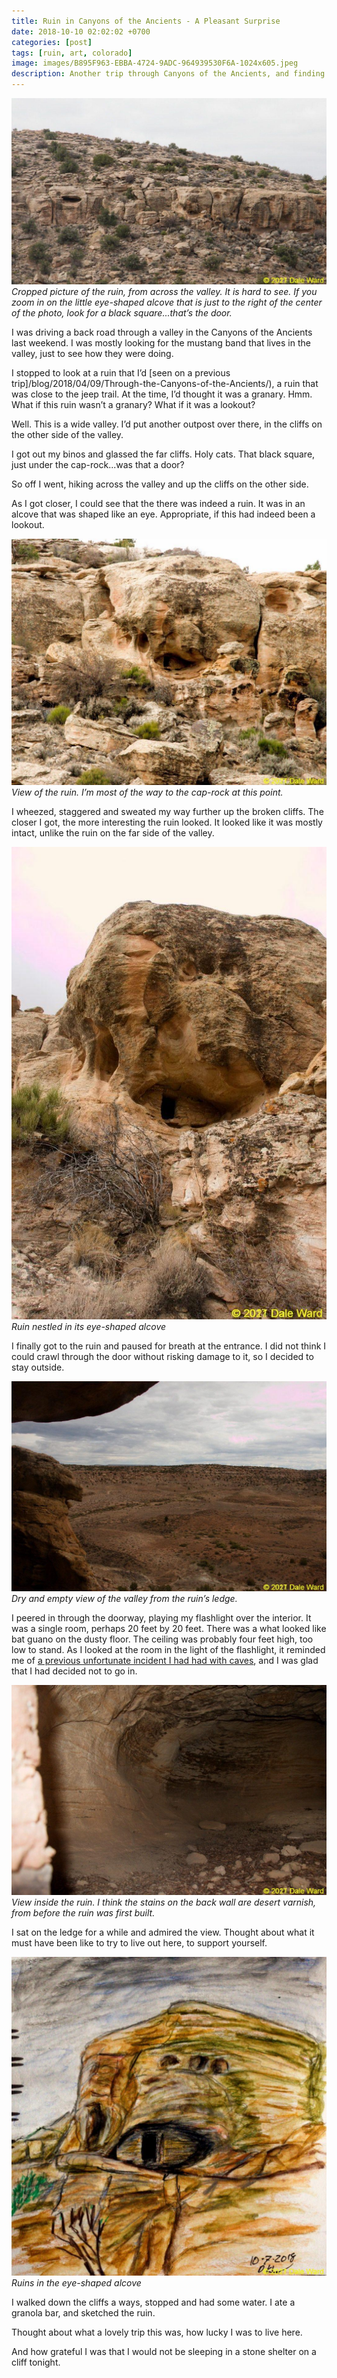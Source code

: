 ```yaml
---
title: Ruin in Canyons of the Ancients - A Pleasant Surprise
date: 2018-10-10 02:02:02 +0700
categories: [post]
tags: [ruin, art, colorado]
image: images/B895F963-EBBA-4724-9ADC-964939530F6A-1024x605.jpeg
description: Another trip through Canyons of the Ancients, and finding a ruin that I hadn't expected
---
```


![Ruins](images/B895F963-EBBA-4724-9ADC-964939530F6A-1024x605.jpeg) *Cropped picture of the ruin, from across the valley. It is hard to see. If you zoom in on the little eye-shaped alcove that is just to the right of the center of the photo, look for a black square...that’s the door.*

I was driving a back road through a valley in the Canyons of the Ancients last weekend. I was mostly looking for the mustang band that lives in the valley, just to see how they were doing.

I stopped to look at a ruin that I’d [seen on a previous trip]/blog/2018/04/09/Through-the-Canyons-of-the-Ancients/), a ruin that was close to the jeep trail. At the time, I’d thought it was a granary. Hmm. What if this ruin wasn’t a granary? What if it was a lookout?

Well. This is a wide valley. I’d put another outpost over there, in the cliffs on the other side of the valley.

I got out my binos and glassed the far cliffs. Holy cats. That black square, just under the cap-rock...was that a door?


So off I went, hiking across the valley and up the cliffs on the other side.

As I got closer, I could see that the there was indeed a ruin. It was in an alcove that was shaped like an eye. Appropriate, if this had indeed been a lookout.

![View of the ruin. I’m most of the way to the caprock at this point.](images/A70BF427-7192-4290-9A92-69D13D5872C8-1024x800.jpeg) *View of the ruin. I’m most of the way to the cap-rock at this point.*

I wheezed, staggered and sweated my way further up the broken cliffs. The closer I got, the more interesting the ruin looked. It looked like it was mostly intact, unlike the ruin on the far side of the valley.

![Ruin nestled in its eye-shaped alcove](images/B7943B5A-8867-47DD-BF5B-7999503F02C0-682x1024.jpeg) *Ruin nestled in its eye-shaped alcove*

I finally got to the ruin and paused for breath at the entrance. I did not think I could crawl through the door without risking damage to it, so I decided to stay outside.

![Dry and empty view of the valley from the ruin’s ledge.](images/62627670-E1D5-4FA1-BC43-B3F10EAC7C8B-1024x682.jpeg) *Dry and empty view of the valley from the ruin’s ledge.*

I peered in through the doorway, playing my flashlight over the interior. It was a single room, perhaps 20 feet by 20 feet. There was a what looked like bat guano on the dusty floor. The ceiling was probably four feet high, too low to stand. As I looked at the room in the light of the flashlight, it reminded me of [a previous unfortunate incident I had had with caves](/blog/2017/12/21/The-Underworld/), and I was glad that I had decided not to go in.

![](images/FE467023-F583-4FB1-BF81-A069B7E6CC80-1024x682.jpeg) *View inside the ruin. I think the stains on the back wall are desert varnish, from before the ruin was first built.*

I sat on the ledge for a while and admired the view. Thought about what it must have been like to try to live out here, to support yourself.

![Ruins in the eye-shaped alcove](images/33457CC1-FFA3-4A0F-8612-CB25842A40BB-1012x1024.jpeg) *Ruins in the eye-shaped alcove*

I walked down the cliffs a ways, stopped and had some water. I ate a granola bar, and sketched the ruin.

Thought about what a lovely trip this was, how lucky I was to live here.

And how grateful I was that I would not be sleeping in a stone shelter on a cliff tonight.